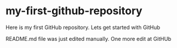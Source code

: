 # my-first-github-repository
Here is my first GitHub repository. Lets get started with GitHub

README.md file was just edited manually. One more edit at GitHUb
